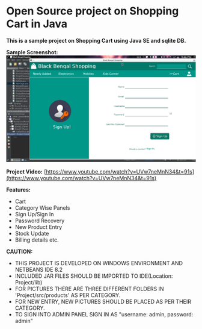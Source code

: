 # Open Source project on Shopping Cart in Java
**This is a sample project on Shopping Cart using Java SE and sqlite DB.**

**Sample Screenshot:**
![Sample](sample.png)

**Project Video:**
[https://www.youtube.com/watch?v=UVw7neMnN34&t=91s](https://www.youtube.com/watch?v=UVw7neMnN34&t=91s)

**Features:**

- Cart  
-   Category Wise Panels  
-   Sign Up/Sign In   
-   Password Recovery 
-   New Product Entry   
-   Stock Update   
-   Billing details etc.

**CAUTION:**
- THIS PROJECT IS DEVELOPED ON WINDOWS ENVIRONMENT AND NETBEANS IDE 8.2 
- INCLUDED JAR FILES SHOULD BE IMPORTED TO IDE(Location: Project/lib)
- FOR PICTURES THERE ARE THREE DIFFERENT FOLDERS IN 'Project/src/products' AS PER CATEGORY. 
- FOR NEW ENTRY, NEW PICTURES SHOULD   BE PLACED AS PER THEIR CATEGORY.
- TO SIGN INTO ADMIN PANEL SIGN IN AS "username: admin, password: admin"
